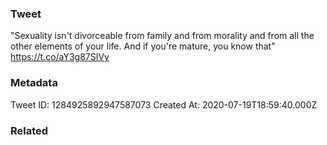 ### Tweet
"Sexuality isn't divorceable from family and from morality and from all the other elements of your life. And if you're mature, you know that" https://t.co/aY3g87SIVy

### Metadata
Tweet ID: 1284925892947587073
Created At: 2020-07-19T18:59:40.000Z

### Related

